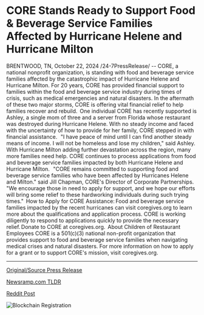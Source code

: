 # CORE Stands Ready to Support Food & Beverage Service Families Affected by Hurricane Helene and Hurricane Milton

BRENTWOOD, TN, October 22, 2024 /24-7PressRelease/ -- CORE, a national nonprofit organization, is standing with food and beverage service families affected by the catastrophic impact of Hurricane Helene and Hurricane Milton. For 20 years, CORE has provided financial support to families within the food and beverage service industry during times of crisis, such as medical emergencies and natural disasters. In the aftermath of these two major storms, CORE is offering vital financial relief to help families recover and rebuild.    One individual CORE has recently supported is Ashley, a single mom of three and a server from Florida whose restaurant was destroyed during Hurricane Helene. With no steady income and faced with the uncertainty of how to provide for her family, CORE stepped in with financial assistance.    "I have peace of mind until I can find another steady means of income. I will not be homeless and lose my children," said Ashley.    With Hurricane Milton adding further devastation across the region, many more families need help. CORE continues to process applications from food and beverage service families impacted by both Hurricane Helene and Hurricane Milton.     "CORE remains committed to supporting food and beverage service families who have been affected by Hurricanes Helene and Milton." said Jill Chapman, CORE's Director of Corporate Partnerships. "We encourage those in need to apply for support, and we hope our efforts will bring some relief to these hardworking individuals during such trying times."    How to Apply for CORE Assistance: Food and beverage service families impacted by the recent hurricanes can visit coregives.org to learn more about the qualifications and application process. CORE is working diligently to respond to applications quickly to provide the necessary relief. Donate to CORE at coregives.org.   About Children of Restaurant Employees  CORE is a 501(c)(3) national non-profit organization that provides support to food and beverage service families when navigating medical crises and natural disasters. For more information on how to apply for a grant or to support CORE's mission, visit coregives.org. 

---

[Original/Source Press Release](https://www.24-7pressrelease.com/press-release/515469/core-stands-ready-to-support-food-beverage-service-families-affected-by-hurricane-helene-and-hurricane-milton)
                    

[Newsramp.com TLDR](https://newsramp.com/curated-news/core-provides-financial-relief-to-food-and-beverage-service-families-affected-by-hurricanes-helene-and-milton/95b2f3bf3c58e019274a9b083dc545d0) 

 



[Reddit Post](https://www.reddit.com/r/newsramp/comments/1g9kt88/core_provides_financial_relief_to_food_and/) 



![Blockchain Registration](https://cdn.newsramp.app/24-7PressRelease/qrcode/2410/22/waitRBz_.webp)